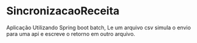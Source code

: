 # SincronizacaoReceita
Aplicação Utilizando Spring boot batch, Le um arquivo csv simula o envio para uma api e escreve o retorno em outro arquivo.
